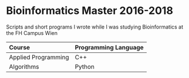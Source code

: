 # Bioinformatics Master 2016-2018

Scripts and short programs I wrote while I was studying Bioinformatics at the FH Campus Wien

Course | Programming Language 
:---- | :----
Applied Programming | C++
Algorithms | Python
